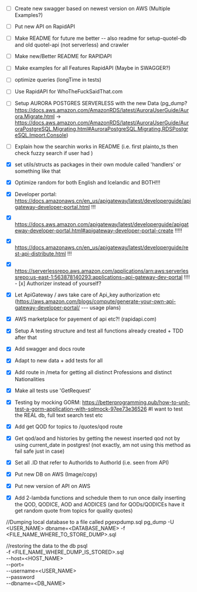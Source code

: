 - [ ] Create new swagger based on newest version on AWS (Multiple Examples?)
- [ ] Put new API on RapidAPI
- [ ] Make README for future me better -- also readme for setup-quotel-db and old quotel-api (not serverless) and crawler
- [ ] Make new/Better README for RAPIDAPI
- [ ] Make examples for all Features RapidAPI (Maybe in SWAGGER?)
- [ ] optimize queries (longTime in tests)
- [ ] Use RapidAPI for WhoTheFuckSaidThat.com
- [ ] Setup AURORA POSTGRES SERVERLESS with the new Data (pg_dump? https://docs.aws.amazon.com/AmazonRDS/latest/AuroraUserGuide/Aurora.Migrate.html -> https://docs.aws.amazon.com/AmazonRDS/latest/AuroraUserGuide/AuroraPostgreSQL.Migrating.html#AuroraPostgreSQL.Migrating.RDSPostgreSQL.Import.Console)


- [ ] Explain how the searchin works in README (i.e. first plainto_ts then check fuzzy search if user had )


- [x] set utils/structs as packages in their own module called 'handlers' or something like that
- [x] Optimize random for both English and Icelandic and BOTH!!!
- [x] Developer portal: https://docs.amazonaws.cn/en_us/apigateway/latest/developerguide/apigateway-developer-portal.html !!!
- [x] https://docs.aws.amazon.com/apigateway/latest/developerguide/apigateway-developer-portal.html#apigateway-developer-portal-create !!!!!
- [x] https://docs.amazonaws.cn/en_us/apigateway/latest/developerguide/rest-api-distribute.html !!!
- [x] https://serverlessrepo.aws.amazon.com/applications/arn:aws:serverlessrepo:us-east-1:563878140293:applications~api-gateway-dev-portal !!!! 
- [x] Authorizer instead of yourself?
- [x] Let ApiGateway / aws take care of Api_key authorization etc (https://aws.amazon.com/blogs/compute/generate-your-own-api-gateway-developer-portal/ --- usage plans)
- [x] AWS marketplace for payement of api etc?! (rapidapi.com)
- [x] Setup A testing structure and test all functions already created + TDD after that
- [x] Add swagger and docs route
- [x] Adapt to new data + add tests for all
- [x] Add route in /meta for getting all distinct Professions and distinct Nationalities
- [x] Make all tests use 'GetRequest'
- [x] Testing by mocking GORM: https://betterprogramming.pub/how-to-unit-test-a-gorm-application-with-sqlmock-97ee73e36526  #I want to test the REAL db, full text search test etc
- [x] Add get QOD for topics to /quotes/qod route
- [x] Get qod/aod and histories by getting the newest inserted qod not by using current_date in postgres! (not exactly, am not using this method as fail safe just in case)
- [x] Set all .ID that refer to AuthorIds to AuthorId (i.e. seen from API)
- [x] Put new DB on AWS (Image/copy)
- [x] Put new version of API on AWS
- [x] Add 2-lambda functions and schedule them to run once daily inserting the QOD, QODICE, AOD and AODICES (and for QODs/QODICEs have it get random quote from topics for quality quotes)



//Dumping local database to a file called pgexpdump.sql
pg_dump -U <USER_NAME> dbname=<DATABASE_NAME> -f <FILE_NAME_WHERE_TO_STORE_DUMP>.sql

//restoring the data to the db
psql \
	-f <FILE_NAME_WHERE_DUMP_IS_STORED>.sql \
	--host=<HOST_NAME> \
   --port=<PORT> \
   --username=<USER_NAME> \
   --password  \
   --dbname=<DB_NAME>

